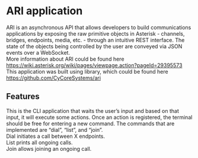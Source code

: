 # ARI application

ARI is an asynchronous API that allows developers to build communications applications by exposing the raw primitive objects in Asterisk - channels, bridges, endpoints, media, etc. - through an intuitive REST interface. The state of the objects being controlled by the user are conveyed via JSON events over a WebSocket. <br/> 
More information about ARI could be found here https://wiki.asterisk.org/wiki/pages/viewpage.action?pageId=29395573 <br/> 
This application was built using library, which could be found here https://github.com/CyCoreSystems/ari <br/> 

## Features

This is the CLI application that waits the user’s input and based on that input, it will execute some actions.
Once an action is registered, the terminal should be free for entering a new command. 
The commands that are implemented are “dial”, “list”, and “join”. <br/> 
Dial initiates a call between X endpoints. <br/> 
List prints all ongoing calls. <br/> 
Join allows joining an ongoing call. <br/> 


